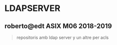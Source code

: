 #  LDAPSERVER 

## roberto@edt ASIX M06 2018-2019

> repositoris amb ldap server y un altre  per acls



